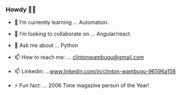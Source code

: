 ### Howdy 👋🤠

<!--
**Clinton-dev/clinton-dev** is a ✨ _special_ ✨ repository because its `README.md` (this file) appears on your GitHub profile.

Here are some ideas to get you started:
- 🔭 I’m currently working on ...
- 💬 Ask me about ... ruby
- 📫 How to reach me: ...
- 🤔 I’m looking for help with ... AWS

-->

- 🌱 I’m currently learning ... Automation.
- 👯 I’m looking to collaborate on ... Angular/react.
- 💬 Ask me about ... Python
- 📫 How to reach me: ... clintonwambugu@gmail.com
- 📫 Linkedin: ...www.linkedin.com/in/clinton-wambugu-96596a158
 
- ⚡ Fun fact: ...  2006 Time magazine person of the Year!

